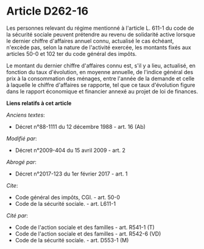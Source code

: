 # Article D262-16

Les personnes relevant du régime mentionné à l'article L. 611-1 du code de la sécurité sociale peuvent prétendre au revenu de
solidarité active lorsque le dernier chiffre d'affaires annuel connu, actualisé le cas échéant, n'excède pas, selon la nature
de l'activité exercée, les montants fixés aux articles 50-0 et 102 ter du code général des impôts. 

Le montant du dernier chiffre d'affaires connu est, s'il y a lieu, actualisé, en fonction du taux d'évolution, en moyenne
annuelle, de l'indice général des prix à la consommation des ménages, entre l'année de la demande et celle à laquelle le
chiffre d'affaires se rapporte, tel que ce taux d'évolution figure dans le rapport économique et financier annexé au projet
de loi de finances.

**Liens relatifs à cet article**

_Anciens textes_:

  - Décret n°88-1111 du 12 décembre 1988 - art. 16 (Ab)

_Modifié par_:

  - Décret n°2009-404 du 15 avril 2009 - art. 2

_Abrogé par_:

  - Décret n°2017-123 du 1er février 2017 - art. 1

_Cite_:

  - Code général des impôts, CGI. - art. 50-0
  - Code de la sécurité sociale. - art. L611-1

_Cité par_:

  - Code de l'action sociale et des familles - art. R541-1 (T)
  - Code de l'action sociale et des familles - art. R542-6 (VD)
  - Code de la sécurité sociale. - art. D553-1 (M)
